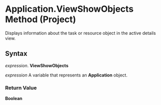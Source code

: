 
# Application.ViewShowObjects Method (Project)

Displays information about the task or resource object in the active details view.


## Syntax

 _expression_. **ViewShowObjects**

 _expression_ A variable that represents an **Application** object.


### Return Value

 **Boolean**

